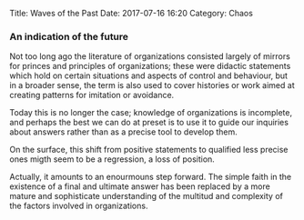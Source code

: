 Title: Waves of the Past
Date: 2017-07-16 16:20
Category: Chaos

### An indication of the future

Not too long ago the literature of organizations consisted largely of mirrors for princes and principles of organizations; these were didactic statements which hold on certain situations and aspects of control and behaviour, but in a broader sense, the term is also used to cover histories or work aimed at creating patterns for imitation or avoidance.


Today this is no longer the case; knowledge of organizations is incomplete, and perhaps the best we can do at preset is to use it to guide our inquiries about answers rather than as a precise tool to develop them.

On the surface, this shift from positive statements to qualified less precise ones migth seem to be a regression, a loss of position.

Actually, it amounts to an enourmouns step forward. The simple faith in the existence of a final and ultimate answer has been replaced by a more mature and sophisticate understanding of the multitud and complexity of the factors involved in organizations.
